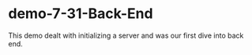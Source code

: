 # demo-7-31-Back-End

This demo dealt with initializing a server and was our first dive into back end.

